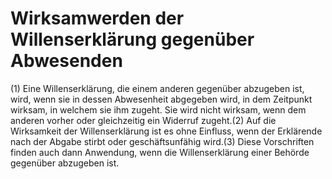 # Wirksamwerden der Willenserklärung gegenüber Abwesenden

(1) Eine Willenserklärung, die einem anderen gegenüber abzugeben ist, wird, wenn sie in dessen Abwesenheit abgegeben wird, in dem Zeitpunkt wirksam, in welchem sie ihm zugeht. Sie wird nicht wirksam, wenn dem anderen vorher oder gleichzeitig ein Widerruf zugeht.(2) Auf die Wirksamkeit der Willenserklärung ist es ohne Einfluss, wenn der Erklärende nach der Abgabe stirbt oder geschäftsunfähig wird.(3) Diese Vorschriften finden auch dann Anwendung, wenn die Willenserklärung einer Behörde gegenüber abzugeben ist. 

